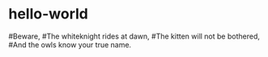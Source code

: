 # hello-world

#Beware,
#The whiteknight rides at dawn, 
#The kitten will not be bothered,
#And the owls know your true name.
